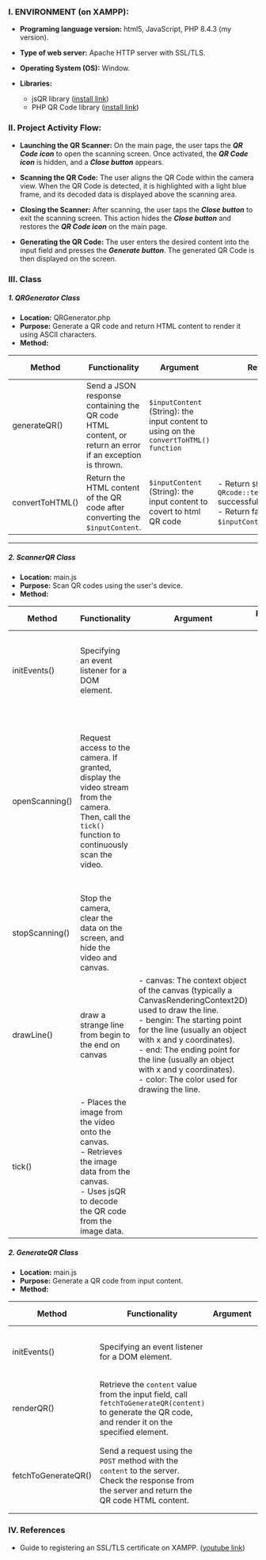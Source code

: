 ### I. ENVIRONMENT (on XAMPP):

- **Programing language version:** html5, JavaScript, PHP 8.4.3 (my version).
- **Type of web server:** Apache HTTP server with SSL/TLS.
- **Operating System (OS):** Window.
- **Libraries:**

	- jsQR library ([install link](https://github.com/cozmo/jsQR))
	- PHP QR Code library  ([install link](https://sourceforge.net/projects/phpqrcode/))
	
### II. Project Activity Flow:

- **Launching the QR Scanner:**
On the main page, the user taps the ***QR Code icon*** to open the scanning screen. Once activated, the ***QR Code icon*** is hidden, and a ***Close button*** appears.

- **Scanning the QR Code:**
The user aligns the QR Code within the camera view. When the QR Code is detected, it is highlighted with a light blue frame, and its decoded data is displayed above the scanning area.

- **Closing the Scanner:**
After scanning, the user taps the ***Close button*** to exit the scanning screen. This action hides the ***Close button*** and restores the ***QR Code icon*** on the main page.

- **Generating the QR Code:**
The user enters the desired content into the input field and presses the ***Generate button***. The generated QR Code is then displayed on the screen.

### III. Class
##### 1. QRGenerator Class 
- **Location:** QRGenerator.php
- **Purpose:** Generate a QR code and return HTML content to render it using ASCII characters.
- **Method:** 

|Method|Functionality|Argument|Return Value|Exception Type/Condition|Addition Information|Usage Examples|
| ------------ | ------------ | ------------ | ------------ | ------------ | ------------ | ------------ |
| generateQR() | Send a JSON response containing the QR code HTML content, or return an error if an exception is thrown.| `$inputContent` (String): the input content to using on the `convertToHTML() function` | |Type: Exception. <br> - Condition 1:  throw `QR content is required` if the `$inputContent` is empty. <br> - Condition 2: throw `failed to convert text content to html content` if the `$htmlContent` is `false`. |  | `QRGenerator::generateQR()($inputContent)` |
| convertToHTML() | Return the HTML content of the QR code after converting the `$inputContent`. | `$inputContent` (String): the input content to covert to html QR code | - Return `$htmlContent` if  `QRcode::text($inputContent)` successfully <br> - Return false if `$inputContent` is empty| Type: Exception. <br> Condition: Return exception if the `QRcode::text($inputContent)` is failed| | `QRGenerator::convertToHTML($inputContent)` |
---
##### 2. ScannerQR Class 
- **Location:** main.js
- **Purpose:** Scan QR codes using the user's device.	
- **Method:**

|Method|Functionality|Argument|Return Value|Exception Type/Condition|Addition Information|Usage Examples|
| ------------ | ------------ | ------------ | ------------ | ------------ | ------------ | ------------ |
| initEvents() | Specifying an event listener for a DOM element.| | |Type: Uncaught TypeError. <br> - Condition 1: `this.scannerBtn` is undefined <br> - Condition 2: `this.stopBtn` is undefined|  | `ScannerQR.initEvents()` |
| openScanning() | Request access to the camera. If granted, display the video stream from the camera. Then, call the `tick()` function to continuously scan the video.| | |- Type: DOMException: Permission denied.  Condition : The user denied the access permission <br> -Type: NotFoundError. Condition: No camera device found. <br> -Type: NotReadableError. Condition: The camera is in use by another application.|  | `ScannerQR::openScanning()` |
| stopScanning() | Stop the camera, clear the data on the screen, and hide the video and canvas.| | | | | `ScannerQR::stopScanning()` |
| drawLine() | draw a strange line from begin to the end on canvas| - canvas: The context object of the canvas (typically a CanvasRenderingContext2D) used to draw the line. <br> - bengin: The starting point for the line (usually an object with x and y coordinates). <br> - end: The ending point for the line (usually an object with x and y coordinates). <br> - color: The color used for drawing the line. | | | |`ScannerQR::drawLine(canvas, begin, end, color)` |
| tick() | - Places the image from the video onto the canvas. <br> - Retrieves the image data from the canvas. <br> -  Uses jsQR to decode the QR code from the image data.| | | | | `ScannerQR::tick()` |


##### 2. GenerateQR Class 
- **Location:** main.js
- **Purpose:** Generate a QR code from input content.
- **Method:**

|Method|Functionality|Argument|Return Value|Exception Type/Condition|Addition Information|Usage Examples|
| ------------ | ------------ | ------------ | ------------ | ------------ | ------------ | ------------ |
| initEvents() | Specifying an event listener for a DOM element.| | |Type: Uncaught TypeError. <br> Condition: `this.btn` is undefined|  | `generatorQR.initEvents()` |
| renderQR() | Retrieve the `content` value from the input field, call `fetchToGenerateQR(content)` to generate the QR code, and render it on the specified element.| | |Type: Uncaught TypeError. <br> Condition: `content` is undefined| | `generatorQR.renderQR()` |
| fetchToGenerateQR() | Send a request using the `POST` method with the `content` to the server. Check the response from the server and return the QR code HTML content.| | - Return `data.htmlContent` if  `response.ok == true` successfully <br> - Return false if `response.ok == false`| | | `generatorQR.fetchToGenerateQR()` |


### IV. References
- Guide to registering an SSL/TLS certificate on XAMPP. ([youtube link](https://www.youtube.com/watch?v=Mig9YPNiUZI))